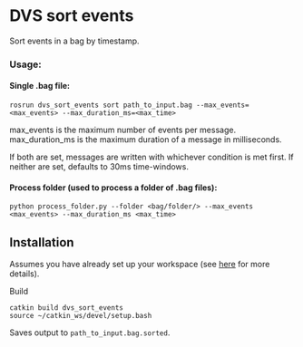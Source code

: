 # DVS sort events

Sort events in a bag by timestamp.

### Usage:
#### Single .bag file:

    rosrun dvs_sort_events sort path_to_input.bag --max_events=<max_events> --max_duration_ms=<max_time>
    
max_events is the maximum number of events per message.  
max_duration_ms is the maximum duration of a message in milliseconds.  

If both are set, messages are written with whichever condition is met first.
If neither are set, defaults to 30ms time-windows.
        
#### Process folder (used to process a folder of .bag files):

    python process_folder.py --folder <bag/folder/> --max_events <max_events> --max_duration_ms <max_time>
        
## Installation

Assumes you have already set up your workspace (see [here](https://github.com/cedric-scheerlinck/dvs_image_reconstruction) for more details).

Build

    catkin build dvs_sort_events
    source ~/catkin_ws/devel/setup.bash 
    
Saves output to ```path_to_input.bag.sorted```.

